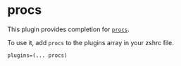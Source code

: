 # procs

This plugin provides completion for [`procs`](HTTPS://github.com/dalance/procs).

To use it, add `procs` to the plugins array in your zshrc file.

```
plugins=(... procs)
```
